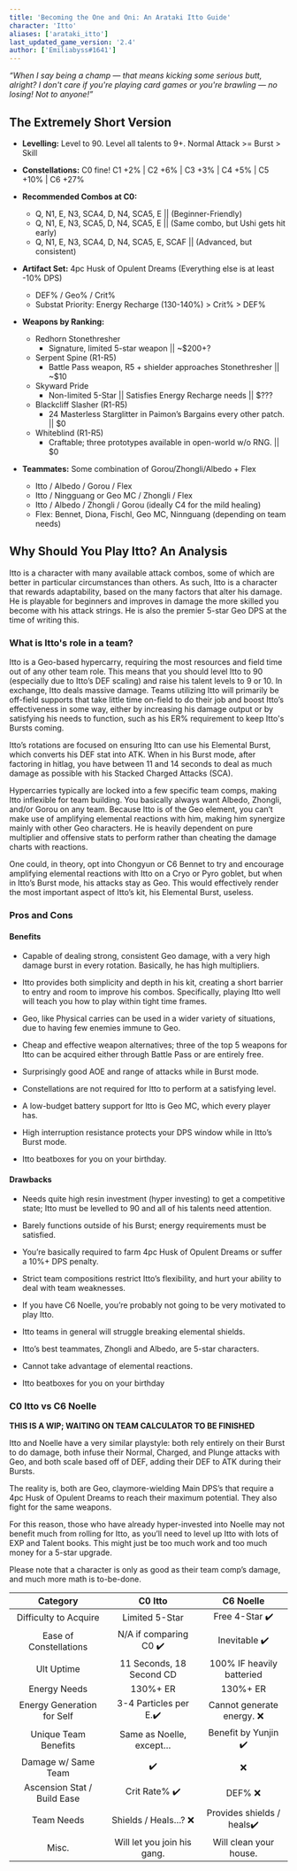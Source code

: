 ```yaml
---
title: 'Becoming the One and Oni: An Arataki Itto Guide'
character: 'Itto'
aliases: ['arataki_itto']
last_updated_game_version: '2.4'
author: ['Emiliabyss#1641']
---
```

<dynamic-image path="guides/itto/cover.png" width="50%"></dynamic-image>

*“When I say being a champ — that means kicking some serious butt, alright? I don't care if you're playing card games or you're brawling — no losing! Not to anyone!”*

## The Extremely Short Version

- **Levelling:** Level to 90. Level all talents to 9+. Normal Attack >= Burst > Skill

- **Constellations:** C0 fine! C1 +2% | C2 +6% | C3 +3% | C4 +5% | C5 +10% | C6 +27%

- **Recommended Combos at C0:** 
    - Q, N1, E, N3, SCA4, D, N4, SCA5, E || (Beginner-Friendly)
    - Q, N1, E, N3, SCA5, D, N4, SCA5, E || (Same combo, but Ushi gets hit early)
    - Q, N1, E, N3, SCA4, D, N4, SCA5, E, SCAF || (Advanced, but consistent)

- **Artifact Set:** 4pc Husk of Opulent Dreams (Everything else is at least -10% DPS)
    - DEF% / Geo% / Crit%
    - Substat Priority: Energy Recharge (130-140%) > Crit% > DEF%

- **Weapons by Ranking:**
    - Redhorn Stonethresher 
        - Signature, limited 5-star weapon || ~$200+?
    - Serpent Spine (R1-R5)
        - Battle Pass weapon, R5 + shielder approaches Stonethresher || ~$10 
    - Skyward Pride 
        - Non-limited 5-Star || Satisfies Energy Recharge needs || $???
    - Blackcliff Slasher (R1-R5)
        - 24 Masterless Starglitter in Paimon’s Bargains every other patch. || $0
    - Whiteblind (R1-R5)
        - Craftable; three prototypes available in open-world w/o RNG. || $0

- **Teammates:** Some combination of Gorou/Zhongli/Albedo + Flex
    - Itto / Albedo / Gorou / Flex
    - Itto / Ningguang or Geo MC / Zhongli / Flex
    - Itto / Albedo / Zhongli / Gorou (ideally C4 for the mild healing)
    - Flex: Bennet, Diona, Fischl, Geo MC, Ninnguang (depending on team needs)

## Why Should You Play Itto? An Analysis

Itto is a character with many available attack combos, some of which are better in particular circumstances than others. As such, Itto is a character that rewards adaptability, based on the many factors that alter his damage. He is playable for beginners and improves in damage the more skilled you become with his attack strings. He is also the premier 5-star Geo DPS at the time of writing this.

### What is Itto's role in a team?

Itto is a Geo-based hypercarry, requiring the most resources and field time out of any other team role. This means that you should level Itto to 90 (especially due to Itto’s DEF scaling) and raise his talent levels to 9 or 10. In exchange, Itto deals massive damage. Teams utilizing Itto will primarily be off-field supports that take little time on-field to do their job and boost Itto’s effectiveness in some way, either by increasing his damage output or by satisfying his needs to function, such as his ER% requirement to keep Itto's Bursts coming.


Itto’s rotations are focused on ensuring Itto can use his Elemental Burst, which converts his DEF stat into ATK. When in his Burst mode, after factoring in hitlag, you have between 11 and 14 seconds to deal as much damage as possible with his Stacked Charged Attacks (SCA). 

Hypercarries typically are locked into a few specific team comps, making Itto inflexible for team building. You basically always want Albedo, Zhongli, and/or Gorou on any team. Because Itto is of the Geo element, you can’t make use of amplifying elemental reactions with him, making him synergize mainly with other Geo characters. He is heavily dependent on pure multiplier and offensive stats to perform rather than cheating the damage charts with reactions.

One could, in theory, opt into Chongyun or C6 Bennet to try and encourage amplifying elemental reactions with Itto on a Cryo or Pyro goblet, but when in Itto’s Burst mode, his attacks stay as Geo. This would effectively render the most important aspect of Itto’s kit, his Elemental Burst, useless.

### Pros and Cons

#### Benefits

- Capable of dealing strong, consistent Geo damage, with a very high damage burst in every rotation. Basically, he has high multipliers.

- Itto provides both simplicity and depth in his kit, creating a short barrier to entry and room to improve his combos. Specifically, playing Itto well will teach you how to play within tight time frames.

- Geo, like Physical carries can be used in a wider variety of situations, due to having few enemies immune to Geo.

- Cheap and effective weapon alternatives; three of the top 5 weapons for Itto can be acquired either through Battle Pass or are entirely free.

- Surprisingly good AOE and range of attacks while in Burst mode.

- Constellations are not required for Itto to perform at a satisfying level.

- A low-budget battery support for Itto is Geo MC, which every player has.

- High interruption resistance protects your DPS window while in Itto’s Burst mode.

- Itto beatboxes for you on your birthday.

#### Drawbacks

- Needs quite high resin investment (hyper investing) to get a competitive state; Itto must be levelled to 90 and all of his talents need attention.

- Barely functions outside of his Burst; energy requirements must be satisfied.

- You’re basically required to farm 4pc Husk of Opulent Dreams or suffer a 10%+ DPS penalty.

- Strict team compositions restrict Itto’s flexibility, and hurt your ability to deal with team weaknesses.

- If you have C6 Noelle, you’re probably not going to be very motivated to play Itto.

- Itto teams in general will struggle breaking elemental shields.

- Itto’s best teammates, Zhongli and Albedo, are 5-star characters.

- Cannot take advantage of elemental reactions.

- Itto beatboxes for you on your birthday

### C0 Itto vs C6 Noelle

**THIS IS A WIP; WAITING ON TEAM CALCULATOR TO BE FINISHED**

Itto and Noelle have a very similar playstyle: both rely entirely on their Burst to do damage, both infuse their Normal, Charged, and Plunge attacks with Geo, and both scale based off of DEF, adding their DEF to ATK during their Bursts.

The reality is, both are Geo, claymore-wielding Main DPS’s that require a 4pc Husk of Opulent Dreams to reach their maximum potential. They also fight for the same weapons.

For this reason, those who have already hyper-invested into Noelle may not benefit much from rolling for Itto, as you’ll need to level up Itto with lots of EXP and Talent books. This might just be too much work and too much money for a 5-star upgrade.

Please note that a character is only as good as their team comp’s damage, and much more math is to-be-done.

|           Category          |            C0 Itto           |         C6 Noelle         |
|:---------------------------:|:----------------------------:|:-------------------------:|
|    Difficulty to Acquire    |        Limited 5-Star        |       Free 4-Star ✔️       |
|    Ease of Constellations   |     N/A if comparing C0 ✔️    |        Inevitable ✔️       |
|          Ult Uptime         |   11 Seconds, 18 Second CD   | 100% IF heavily batteried |
|         Energy Needs        |           130%+ ER           |          130%+ ER         |
|  Energy Generation for Self |     3-4 Particles per E.✔️    | Cannot generate energy. ❌ |
|     Unique Team Benefits    |    Same as Noelle, except…   |    Benefit by Yunjin ✔️    |
|     Damage w/ Same Team     |               ✔️              |             ❌             |
| Ascension Stat / Build Ease |         Crit Rate% ✔️         |           DEF% ❌          |
|          Team Needs         |      Shields / Heals…? ❌     | Provides shields / heals✔️ |
|            Misc.            | Will let you join his gang.  |   Will clean your house.  |